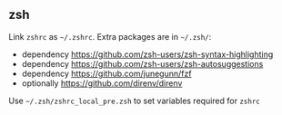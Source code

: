 ## zsh

Link `zshrc` as `~/.zshrc`. Extra packages are in `~/.zsh/`:

- dependency https://github.com/zsh-users/zsh-syntax-highlighting
- dependency https://github.com/zsh-users/zsh-autosuggestions
- dependency https://github.com/junegunn/fzf
- optionally https://github.com/direnv/direnv

Use `~/.zsh/zshrc_local_pre.zsh` to set variables required for `zshrc`
